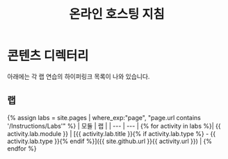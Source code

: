 ﻿---
title:  온라인 호스팅 지침
permalink: index.html
layout: home
---

# 콘텐츠 디렉터리

아래에는 각 랩 연습의 하이퍼링크 목록이 나와 있습니다.

## 랩

{% assign labs = site.pages | where_exp:"page", "page.url contains '/Instructions/Labs'" %}
| 모듈 | 랩 |
| --- | --- | 
{% for activity in labs  %}| {{ activity.lab.module }} | [{{ activity.lab.title }}{% if activity.lab.type %} - {{ activity.lab.type }}{% endif %}]({{ site.github.url }}{{ activity.url }}) |
{% endfor %}


